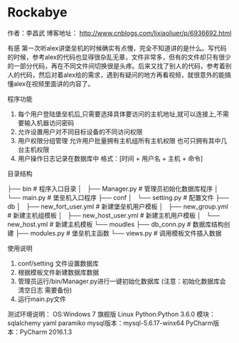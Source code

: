 # Rockabye

作者：李昌武
博客地址：
http://www.cnblogs.com/lixiaoliuer/p/6936692.html

有感
第一次听alex讲堡垒机的时候确实有点懵，完全不知道讲的是什么。写代码的时候，参考alex的代码也显得很杂乱无章，文件非常多，但有的文件却只有很少的一部分代码，再在不同文件间切换很是头疼。后来又找了别人的代码，参考着别人的代码，然后对着alex给的需求，遇到有疑问的地方再看视频，就很意外的能搞懂alex在视频里面讲的内容了。


程序功能

1) 每个用户登陆堡垒机后,只需要选择具体要访问的主机地址,就可以连接上,不需要输入机器访问密码
2) 允许设置用户对不同目标设备的不同访问权限
3) 用户权限分组管理 允许用户批量拥有主机组所有主机权限 也可只拥有其中几台主机权限
4) 用户操作日志记录在数据库中 格式：[时间 + 用户名 + 主机 + 命令]


目录结构

├── bin                         # 程序入口目录
│   ├── Manager.py              # 管理员初始化数据库程序
│   └── main.py                 # 堡垒机入口程序
├── conf
│   └── setting.py              # 配置文件
├── db
│   ├── new_fort_user.yml       # 新建堡垒机用户模板
│   ├── new_group.yml           # 新建主机组模板
│   ├── new_host_user.yml       # 新建主机用户模板
│   └── new_host.yml            # 新建主机模板
└── moudles
    ├── db_conn.py              # 数据库结构创建
    ├── modules.py              # 堡垒机主函数
    └── views.py                # 调用模板文件插入数据

使用说明

1) conf/setting 文件设置数据库
2) 根据模板文件新建数据库数据
3) 管理员运行/bin/Manager.py进行一键初始化数据库
   (注意：初始化数据库会清空日志 需要备份)
4) 运行main.py文件


测试环境说明：
OS:Windows 7 旗舰版 Linux
Python:Python 3.6.0 
模块：sqlalchemy yaml paramiko
mysql版本：mysql-5.6.17-winx64
PyCharm版本：PyCharm 2016.1.3





